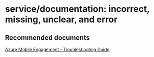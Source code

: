 <properties
	pageTitle="service/documentation: incorrect, missing, unclear, and error"
	description="service/documentation: incorrect, missing, unclear, and error"
	service="microsoft.mobileengagement"
	resource="appcollections"
	authors="aashu"
	displayOrder=""
	selfHelpType="generic"
	supportTopicIds="32378683"
	resourceTags=""
	productPesIds="15658"
	cloudEnvironments="public"
	articleId="f036b01d-59b4-446d-9559-38743b4087cd"
	ownershipId="ASEP_ContentService_Placeholder"
/>

# service/documentation: incorrect, missing, unclear, and error


## **Recommended documents**
[Azure Mobile Engagement - Troubleshooting Guide](https://azure.microsoft.com/documentation/articles/mobile-engagement-troubleshooting-guide/)
